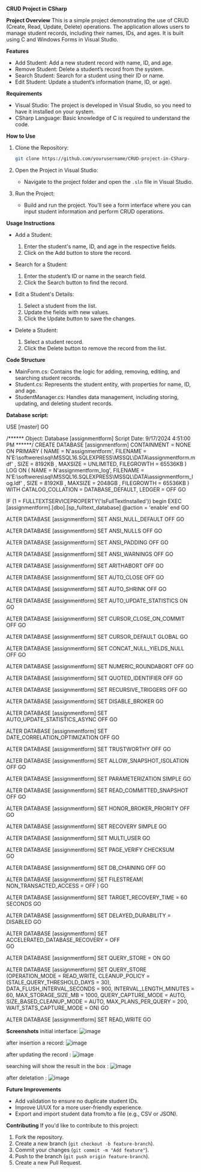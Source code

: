 
 **CRUD Project in CSharp**

 **Project Overview**
This is a simple project demonstrating the use of CRUD (Create, Read, Update, Delete) operations. The application allows users to manage student records, including their names, IDs, and ages. It is built using C and Windows Forms in Visual Studio.

 **Features**
- Add Student: Add a new student record with name, ID, and age.
- Remove Student: Delete a student’s record from the system.
- Search Student: Search for a student using their ID or name.
- Edit Student: Update a student’s information (name, ID, or age).

 **Requirements**
- Visual Studio: The project is developed in Visual Studio, so you need to have it installed on your system.
- CSharp Language: Basic knowledge of C is required to understand the code.

 **How to Use**
1. Clone the Repository:
   ```bash
   git clone https://github.com/yourusername/CRUD-project-in-CSharp-
   ```

2. Open the Project in Visual Studio:
   - Navigate to the project folder and open the `.sln` file in Visual Studio.

3. Run the Project:
   - Build and run the project. You’ll see a form interface where you can input student information and perform CRUD operations.

 **Usage Instructions**
- Add a Student: 
  1. Enter the student's name, ID, and age in the respective fields.
  2. Click on the Add button to store the record.

- Search for a Student:
  1. Enter the student’s ID or name in the search field.
  2. Click the Search button to find the record.

- Edit a Student's Details:
  1. Select a student from the list.
  2. Update the fields with new values.
  3. Click the Update button to save the changes.

- Delete a Student:
  1. Select a student record.
  2. Click the Delete button to remove the record from the list.

 **Code Structure**
- MainForm.cs: Contains the logic for adding, removing, editing, and searching student records.
- Student.cs: Represents the student entity, with properties for name, ID, and age.
- StudentManager.cs: Handles data management, including storing, updating, and deleting student records.

**Database script:** 


USE [master]
GO

/****** Object:  Database [assignmentform]    Script Date: 9/17/2024 4:51:00 PM ******/
CREATE DATABASE [assignmentform]
 CONTAINMENT = NONE
 ON  PRIMARY 
( NAME = N'assignmentform', FILENAME = N'E:\softweres\sql\MSSQL16.SQLEXPRESS\MSSQL\DATA\assignmentform.mdf' , SIZE = 8192KB , MAXSIZE = UNLIMITED, FILEGROWTH = 65536KB )
 LOG ON 
( NAME = N'assignmentform_log', FILENAME = N'E:\softweres\sql\MSSQL16.SQLEXPRESS\MSSQL\DATA\assignmentform_log.ldf' , SIZE = 8192KB , MAXSIZE = 2048GB , FILEGROWTH = 65536KB )
 WITH CATALOG_COLLATION = DATABASE_DEFAULT, LEDGER = OFF
GO

IF (1 = FULLTEXTSERVICEPROPERTY('IsFullTextInstalled'))
begin
EXEC [assignmentform].[dbo].[sp_fulltext_database] @action = 'enable'
end
GO

ALTER DATABASE [assignmentform] SET ANSI_NULL_DEFAULT OFF 
GO

ALTER DATABASE [assignmentform] SET ANSI_NULLS OFF 
GO

ALTER DATABASE [assignmentform] SET ANSI_PADDING OFF 
GO

ALTER DATABASE [assignmentform] SET ANSI_WARNINGS OFF 
GO

ALTER DATABASE [assignmentform] SET ARITHABORT OFF 
GO

ALTER DATABASE [assignmentform] SET AUTO_CLOSE OFF 
GO

ALTER DATABASE [assignmentform] SET AUTO_SHRINK OFF 
GO

ALTER DATABASE [assignmentform] SET AUTO_UPDATE_STATISTICS ON 
GO

ALTER DATABASE [assignmentform] SET CURSOR_CLOSE_ON_COMMIT OFF 
GO

ALTER DATABASE [assignmentform] SET CURSOR_DEFAULT  GLOBAL 
GO

ALTER DATABASE [assignmentform] SET CONCAT_NULL_YIELDS_NULL OFF 
GO

ALTER DATABASE [assignmentform] SET NUMERIC_ROUNDABORT OFF 
GO

ALTER DATABASE [assignmentform] SET QUOTED_IDENTIFIER OFF 
GO

ALTER DATABASE [assignmentform] SET RECURSIVE_TRIGGERS OFF 
GO

ALTER DATABASE [assignmentform] SET  DISABLE_BROKER 
GO

ALTER DATABASE [assignmentform] SET AUTO_UPDATE_STATISTICS_ASYNC OFF 
GO

ALTER DATABASE [assignmentform] SET DATE_CORRELATION_OPTIMIZATION OFF 
GO

ALTER DATABASE [assignmentform] SET TRUSTWORTHY OFF 
GO

ALTER DATABASE [assignmentform] SET ALLOW_SNAPSHOT_ISOLATION OFF 
GO

ALTER DATABASE [assignmentform] SET PARAMETERIZATION SIMPLE 
GO

ALTER DATABASE [assignmentform] SET READ_COMMITTED_SNAPSHOT OFF 
GO

ALTER DATABASE [assignmentform] SET HONOR_BROKER_PRIORITY OFF 
GO

ALTER DATABASE [assignmentform] SET RECOVERY SIMPLE 
GO

ALTER DATABASE [assignmentform] SET  MULTI_USER 
GO

ALTER DATABASE [assignmentform] SET PAGE_VERIFY CHECKSUM  
GO

ALTER DATABASE [assignmentform] SET DB_CHAINING OFF 
GO

ALTER DATABASE [assignmentform] SET FILESTREAM( NON_TRANSACTED_ACCESS = OFF ) 
GO

ALTER DATABASE [assignmentform] SET TARGET_RECOVERY_TIME = 60 SECONDS 
GO

ALTER DATABASE [assignmentform] SET DELAYED_DURABILITY = DISABLED 
GO

ALTER DATABASE [assignmentform] SET ACCELERATED_DATABASE_RECOVERY = OFF  
GO

ALTER DATABASE [assignmentform] SET QUERY_STORE = ON
GO

ALTER DATABASE [assignmentform] SET QUERY_STORE (OPERATION_MODE = READ_WRITE, CLEANUP_POLICY = (STALE_QUERY_THRESHOLD_DAYS = 30), DATA_FLUSH_INTERVAL_SECONDS = 900, INTERVAL_LENGTH_MINUTES = 60, MAX_STORAGE_SIZE_MB = 1000, QUERY_CAPTURE_MODE = AUTO, SIZE_BASED_CLEANUP_MODE = AUTO, MAX_PLANS_PER_QUERY = 200, WAIT_STATS_CAPTURE_MODE = ON)
GO

ALTER DATABASE [assignmentform] SET  READ_WRITE 
GO




 **Screenshots**
initial interface:
![image](https://github.com/user-attachments/assets/e910866c-ad5c-4db1-ad65-c8c6a7d32ecd)

after insertion a record:
![image](https://github.com/user-attachments/assets/072e7d6b-87f4-42da-aaf8-6a1450fdbf45)

after updating the record :
![image](https://github.com/user-attachments/assets/f7fa11dd-57a0-4242-b2d4-7573ae66bda8)

searching will show the result in the box : 
![image](https://github.com/user-attachments/assets/887c575b-89d2-463c-be2a-4dc4501783c3)

after deletation : 
![image](https://github.com/user-attachments/assets/50d8c6be-9d37-4f98-8251-9e80d9fb3ecc)


 **Future Improvements**
- Add validation to ensure no duplicate student IDs.
- Improve UI/UX for a more user-friendly experience.
- Export and import student data from/to a file (e.g., CSV or JSON).

 **Contributing**
If you'd like to contribute to this project:
1. Fork the repository.
2. Create a new branch (`git checkout -b feature-branch`).
3. Commit your changes (`git commit -m "Add feature"`).
4. Push to the branch (`git push origin feature-branch`).
5. Create a new Pull Request.




